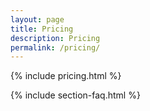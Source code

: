 ```yaml
---
layout: page
title: Pricing
description: Pricing
permalink: /pricing/
---
```


{% include pricing.html %}

{% include section-faq.html %}
